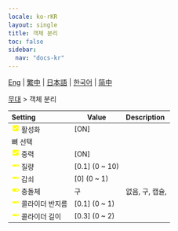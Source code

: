 ```yaml
---
locale: ko-rKR
layout: single
title: 객체 분리
toc: false
sidebar:
  nav: "docs-kr"
---
```

[Eng](/dancexr/menu/2025.4/stage/detach_object) | [繁中](/tw/dancexr/menu/2025.4/stage/detach_object) | [日本語](/jp/dancexr/menu/2025.4/stage/detach_object) | [한국어](/kr/dancexr/menu/2025.4/stage/detach_object) | [简中](/zh/dancexr/menu/2025.4/stage/detach_object)

[무대](../menu#무대) > 객체 분리



| Setting | Value | Description |
| :--- | --- | :--- |
|<nobr>![check_on icon](/images/icon/ic_check_on.png) 활성화</nobr>| [ON] | 
|<nobr> 뼈 선택</nobr>|| 
|<nobr>![check_on icon](/images/icon/ic_check_on.png) 중력</nobr>| [ON] | 
|<nobr>![slider icon](/images/icon/ic_slider.png) 질량</nobr>| [0.1] (0 ~ 10) | 
|<nobr>![slider icon](/images/icon/ic_slider.png) 감쇠</nobr>| [0] (0 ~ 1) | 
|<nobr>![toggle_on icon](/images/icon/ic_toggle_on.png) 충돌체</nobr>| 구 | 없음, 구, 캡슐, 
|<nobr>![slider icon](/images/icon/ic_slider.png) 콜라이더 반지름</nobr>| [0.1] (0 ~ 1) | 
|<nobr>![slider icon](/images/icon/ic_slider.png) 콜라이더 길이</nobr>| [0.3] (0 ~ 2) | 
